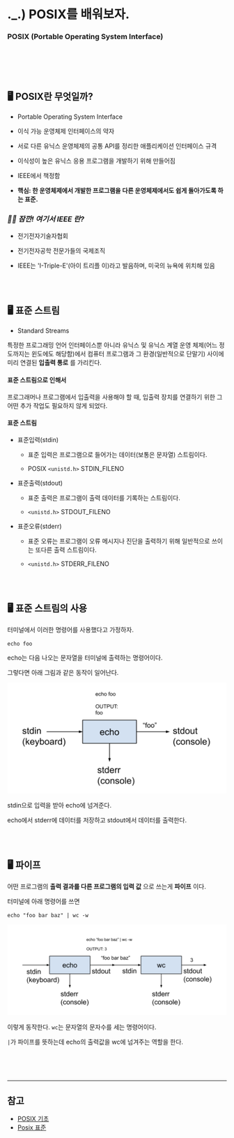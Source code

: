 # ._.) POSIX를 배워보자.
### POSIX (Portable Operating System Interface)
<br/>

<br/><br/>

## 🖥 POSIX란 무엇일까?

* Portable Operating System Interface

* 이식 가능 운영체제 인터페이스의 약자

* 서로 다른 유닉스 운영체제의 공통 API를 정리한 애플리케이션 인터페이스 규격

* 이식성이 높은 유닉스 응용 프로그램을 개발하기 위해 만들어짐

* IEEE에서 책정함

* __핵심: 한 운영체제에서 개발한 프로그램을 다른 운영체제에서도 쉽게 돌아가도록 하는 표준.__

### _🖐🏻 잠깐! 여기서 __IEEE__ 란?_

* 전기전자기술자협회

* 전기전자공학 전문가들의 국제조직

* IEEE는 'I-Triple-E'(아이 트리플 이)라고 발음하며, 미국의 뉴욕에 위치해 있음

<br/><br/>

## 🖥 표준 스트림

* Standard Streams

특정한 프로그래밍 언어 인터페이스뿐 아니라 유닉스 및 유닉스 계열 운영 체제(어느 정도까지는 윈도에도 해당함)에서 컴퓨터 프로그램과 그 환경(일반적으로 단말기) 사이에 미리 연결된 __입출력 통로__ 를 가리킨다.

#### 표준 스트림으로 인해서
프로그래머나 프로그램에서 입출력을 사용해야 할 때, 입출력 장치를 연결하기 위한 그 어떤 추가 작업도 필요하지 않게 되었다.

#### 표준 스트림
* 표준입력(stdin)

    * 표준 입력은 프로그램으로 들어가는 데이터(보통은 문자열) 스트림이다.

    * POSIX `<unistd.h>` STDIN_FILENO

* 표준출력(stdout)

    * 표준 출력은 프로그램이 출력 데이터를 기록하는 스트림이다.

    * `<unistd.h>` STDOUT_FILENO

* 표준오류(stderr)

    * 표준 오류는 프로그램이 오류 메시지나 진단을 출력하기 위해 일반적으로 쓰이는 또다른 출력 스트림이다.

    * `<unistd.h>` STDERR_FILENO

<br/><br/>

## 🖥 표준 스트림의 사용

터미널에서 이러한 명령어를 사용했다고 가정하자.

```
echo foo
```

echo는 다음 나오는 문자열을 터미널에 출력하는 명령어이다.

그렇다면 아래 그림과 같은 동작이 일어난다.

<p align="center">
<img src="./img/posix1.png">
</p>

stdin으로 입력을 받아 echo에 넘겨준다.

echo에서 stderr에 데이터를 저장하고 stdout에서 데이터를 출력한다.

<br/><br/>

## 🖥 파이프

어떤 프로그램의 __출력 결과를 다른 프로그램의 입력 값__ 으로 쓰는게 __파이프__ 이다.

터미널에 아래 명령어를 쓰면

```
echo "foo bar baz" | wc -w
```

<p align="center">
<img src="./img/posix2.png">
</p>

이렇게 동작한다. `wc`는 문자열의 문자수를 세는 명령어이다.

`|`가 파이프를 뜻하는데 echo의 출력값을 wc에 넘겨주는 역할을 한다.

<br/><br/><br/>
*** 

## 참고
* [POSIX 기초](https://velog.io/@goban/POSIX-기초)
* [Posix 표준](https://geekconfig.com/tutorial/about-posix-standard)